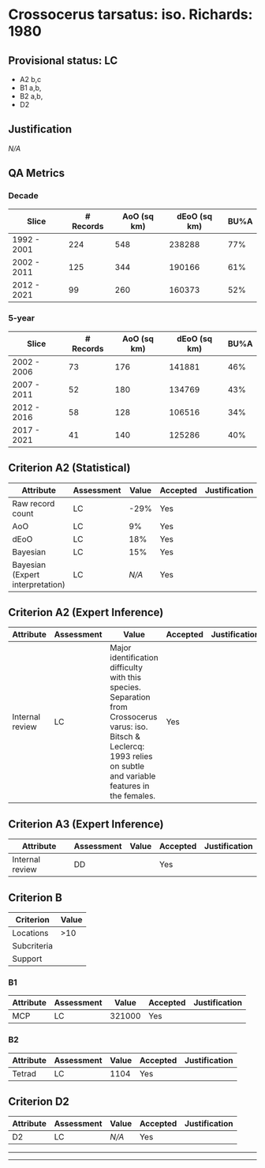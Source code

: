 # Crossocerus tarsatus: iso. Richards: 1980
## Provisional status: LC
- A2 b,c
- B1 a,b, 
- B2 a,b, 
- D2

## Justification
*N/A*
## QA Metrics
### Decade
| Slice | # Records | AoO (sq km) | dEoO (sq km) |BU%A |
|---|---|---|---|---|
|1992 - 2001|224|548|238288|77%|
|2002 - 2011|125|344|190166|61%|
|2012 - 2021|99|260|160373|52%|
### 5-year
| Slice | # Records | AoO (sq km) | dEoO (sq km) |BU%A |
|---|---|---|---|---|
|2002 - 2006|73|176|141881|46%|
|2007 - 2011|52|180|134769|43%|
|2012 - 2016|58|128|106516|34%|
|2017 - 2021|41|140|125286|40%|
## Criterion A2 (Statistical)
|Attribute|Assessment|Value|Accepted|Justification
|---|---|---|---|---|
|Raw record count|LC|-29%|Yes||
|AoO|LC|9%|Yes||
|dEoO|LC|18%|Yes||
|Bayesian|LC|15%|Yes||
|Bayesian (Expert interpretation)|LC|*N/A*|Yes||
## Criterion A2 (Expert Inference)
|Attribute|Assessment|Value|Accepted|Justification
|---|---|---|---|---|
|Internal review|LC|Major identification difficulty with this species. Separation from Crossocerus varus: iso. Bitsch & Leclercq: 1993 relies on subtle and variable features in the females.|Yes||
## Criterion A3 (Expert Inference)
|Attribute|Assessment|Value|Accepted|Justification
|---|---|---|---|---|
|Internal review|DD||Yes||
## Criterion B
|Criterion| Value|
|---|---|
|Locations|>10|
|Subcriteria||
|Support||
### B1
|Attribute|Assessment|Value|Accepted|Justification
|---|---|---|---|---|
|MCP|LC|321000|Yes||
### B2
|Attribute|Assessment|Value|Accepted|Justification
|---|---|---|---|---|
|Tetrad|LC|1104|Yes||
## Criterion D2
|Attribute|Assessment|Value|Accepted|Justification
|---|---|---|---|---|
|D2|LC|*N/A*|Yes||
---
 ---
 <br><br>


